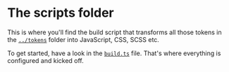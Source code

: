 # The scripts folder

This is where you'll find the build script that transforms all those tokens in the [`../tokens`](../tokens) folder into JavaScript, CSS, SCSS etc.

To get started, have a look in the [`build.ts`](./build.ts) file. That's where everything is configured and kicked off.
